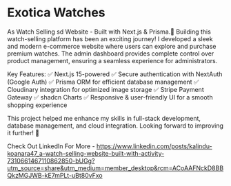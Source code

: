 # Exotica Watches


As Watch Selling sd Website - Built with Next.js & Prisma.🚀
Building this watch-selling platform has been an exciting journey! I developed a sleek and modern e-commerce website where users can explore and purchase premium watches. The admin dashboard provides complete control over product management, ensuring a seamless experience for administrators.

Key Features:
 ✅ Next.js 15-powered 
 ✅ Secure authentication with NextAuth (Google Auth)
 ✅ Prisma ORM for efficient database management
 ✅ Cloudinary integration for optimized image storage
 ✅ Stripe Payment Gateway
 ✅ shadcn Charts
 ✅ Responsive & user-friendly UI for a smooth shopping experience

This project helped me enhance my skills in full-stack development, database management, and cloud integration. Looking forward to improving it further! 🚀

Check Out LinkedIn For More - https://www.linkedin.com/posts/kalindu-koanara47_a-watch-selling-website-built-with-activity-7310661467110862850-bUGg?utm_source=share&utm_medium=member_desktop&rcm=ACoAAFNckD8BBQkzMGJWB-kE7mPLt-uBt80vFxo



